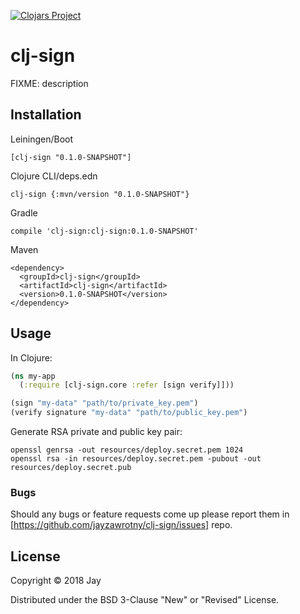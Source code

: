 [![Clojars Project](https://img.shields.io/clojars/v/clj-sign.svg)](https://clojars.org/clj-sign)

# clj-sign

FIXME: description

## Installation
Leiningen/Boot

```
[clj-sign "0.1.0-SNAPSHOT"]
```

Clojure CLI/deps.edn

```
clj-sign {:mvn/version "0.1.0-SNAPSHOT"}
```

Gradle

```
compile 'clj-sign:clj-sign:0.1.0-SNAPSHOT'
```

Maven

```
<dependency>
  <groupId>clj-sign</groupId>
  <artifactId>clj-sign</artifactId>
  <version>0.1.0-SNAPSHOT</version>
</dependency>
```

## Usage

In Clojure:

```clojure
(ns my-app
  (:require [clj-sign.core :refer [sign verify]]))

(sign "my-data" "path/to/private_key.pem")
(verify signature "my-data" "path/to/public_key.pem")
```

Generate RSA private and public key pair:

```
openssl genrsa -out resources/deploy.secret.pem 1024
openssl rsa -in resources/deploy.secret.pem -pubout -out resources/deploy.secret.pub
```

### Bugs

Should any bugs or feature requests come up please report them in [https://github.com/jayzawrotny/clj-sign/issues] repo.

## License

Copyright © 2018 Jay

Distributed under the BSD 3-Clause "New" or "Revised" License.
